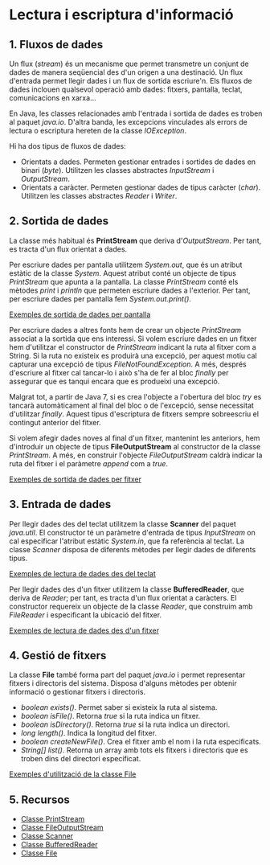 # Lectura i escriptura d'informació

## 1. Fluxos de dades

Un flux (*stream*) és un mecanisme que permet transmetre un conjunt de dades de manera seqüencial des d'un origen a una destinació.
Un flux d'entrada permet llegir dades i un flux de sortida escriure'n. Els fluxos de dades inclouen qualsevol operació amb dades: fitxers, pantalla, teclat, comunicacions en xarxa...

En Java, les classes relacionades amb l'entrada i sortida de dades es troben al paquet *java.io*.
D'altra banda, les excepcions vinculades als errors de lectura o escriptura hereten de la classe *IOException*.

Hi ha dos tipus de fluxos de dades:

* Orientats a dades. Permeten gestionar entrades i sortides de dades en binari (*byte*). Utilitzen les classes abstractes *InputStream* i *OutputStream*.
* Orientats a caràcter. Permeten gestionar dades de tipus caràcter (*char*). Utilitzen les classes abstractes *Reader* i *Writer*.

## 2. Sortida de dades

La classe més habitual és **PrintStream** que deriva d'*OutputStream*. Per tant, es tracta d'un flux orientat a dades.

Per escriure dades per pantalla utilitzem *System.out*, que és un atribut estàtic de la classe *System*.
Aquest atribut conté un objecte de tipus *PrintStream* que apunta a la pantalla.
La classe *PrintStream* conté els mètodes *print* i *println* que permeten escriure dades a l'exterior.
Per tant, per escriure dades per pantalla fem *System.out.print()*.

[Exemples de sortida de dades per pantalla](../src/main/java/fluxos/SortidaPantalla.java)

Per escriure dades a altres fonts hem de crear un objecte *PrintStream* associat a la sortida que ens interessi.
Si volem escriure dades en un fitxer hem d'utilitzar el constructor de *PrintStream* indicant la ruta al fitxer com a String.
Si la ruta no existeix es produirà una excepció, per aquest motiu cal capturar una excepció de tipus *FileNotFoundException*.
A més, després d'escriure al fitxer cal tancar-lo i això s'ha de fer al bloc *finally* per assegurar que es tanqui encara que es produeixi una excepció.

Malgrat tot, a partir de Java 7, si es crea l'objecte a l'obertura del bloc *try* es tancarà automàticament al final del bloc o de l'excepció, sense necessitat d'utilitzar *finally*.
Aquest tipus d'escriptura de fitxers sempre sobreescriu el contingut anterior del fitxer.

Si volem afegir dades noves al final d'un fitxer, mantenint les anteriors, hem d'introduir un objecte de tipus **FileOutputStream** al constructor de la classe *PrintStream*.
A més, en construir l'objecte *FileOutputStream* caldrà indicar la ruta del fitxer i el paràmetre *append* com a *true*.

[Exemples de sortida de dades per fitxer](../src/main/java/fluxos/SortidaFitxer.java)

## 3. Entrada de dades

Per llegir dades des del teclat utilitzem la classe **Scanner** del paquet *java.util*.
El constructor té un paràmetre d'entrada de tipus *InputStream* on cal especificar l'atribut estàtic *System.in*, que fa referència al teclat.
La classe *Scanner* disposa de diferents mètodes per llegir dades de diferents tipus.

[Exemples de lectura de dades des del teclat](../src/main/java/fluxos/EntradaTeclat.java)

Per llegir dades des d'un fitxer utilitzem la classe **BufferedReader**, que deriva de *Reader*; per tant, es tracta d'un flux orientat a caràcters.
El constructor requereix un objecte de la classe *Reader*, que construim amb *FileReader* i especificant la ubicació del fitxer.

[Exemples de lectura de dades des d'un fitxer](../src/main/java/fluxos/EntradaFitxer.java)

## 4. Gestió de fitxers

La classe **File** també forma part del paquet *java.io* i permet representar fitxers i directoris del sistema.
Disposa d'alguns mètodes per obtenir informació o gestionar fitxers i directoris.

* *boolean exists()*. Permet saber si existeix la ruta al sistema.
* *boolean isFile()*. Retorna *true* si la ruta indica un fitxer.
* *boolean isDirectory()*. Retorna *true* si la ruta indica un directori.
* *long length()*. Indica la longitud del fitxer.
* *boolean createNewFile()*. Crea el fitxer amb el nom i la ruta especificats.
* *String[] list()*. Retorna un array amb tots els fitxers i directoris que es troben dins del directori especificat.

[Exemples d'utilització de la classe File](../src/main/java/fluxos/Fitxers.java)

## 5. Recursos

* [Classe PrintStream](https://docs.oracle.com/javase/8/docs/api/java/io/PrintStream.html)
* [Classe FileOutputStream](https://docs.oracle.com/javase/8/docs/api/java/io/FileOutputStream.html)
* [Classe Scanner](https://docs.oracle.com/javase/8/docs/api/java/util/Scanner.html)
* [Classe BufferedReader](https://docs.oracle.com/javase/8/docs/api/java/io/BufferedReader.html)
* [Classe File](https://docs.oracle.com/javase/8/docs/api/java/io/File.html)